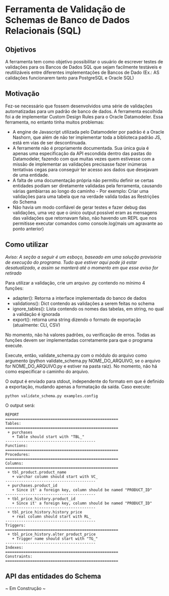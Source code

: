 # Ferramenta de Validação de Schemas de Banco de Dados Relacionais (SQL)

## Objetivos
A ferramenta tem como objetivo possibilitar o usuário de escrever testes de validações para os Bancos de Dados SQL que sejam facilmente testáveis e reutilizáveis entre diferentes implementações de Bancos de Dado (Ex.: AS calidações funcionarem tanto para PostgreSQL e Oracle SQL)

## Motivação
Fez-se necessário que fossem desenvolvidos uma série de validações automatizadas para um padrão de banco de dados. A ferramenta escolhida foi a de implementar Custom Design Rules para o Oracle Datamodeler. Essa ferramenta, no entanto tinha muitos problemas:
 - A engine de Javascript utilizada pelo Datamodeler por padrão é a Oracle Nashorn, que além de não ter implementar toda a biblioteca padrão JS, está em vias de ser descontinuada.
 - A ferramente não é propriamente documentada. Sua única guia é apenas uma especificação da API escondida dentro das pastas do Datamodeler, fazendo com que muitas vezes quem estivesse com a missão de implementar as validações precisasse fazer inúmeras tentativas cegas para conseguir ter acesso aos dados que desejavam de uma entidade.
 - A falta de uma documentação própria não permitiu definir se certas entidades podiam ser diretamente validadas pela ferramenta, causando várias gambiarras ao longo do caminho - Por exemplo: Criar uma validações para uma tabela que na verdade valida todas as Restrições do Schema
 - Não havia um modo confiável de gerar testes e fazer debug das validações, uma vez que o único output possível eram as mensagens das validações que retornavam falso, não havendo um REPL que nos permitisse executar comandos como console.log(mais um agravante ao ponto anterior)

## Como utilizar
_Aviso: A seção a seguir é um esboço, baseado em uma solução provisória de execução do programa. Tudo que estiver aqui pode já estar desatualizado, e assim se manterá até o momento em que esse aviso for retirado_

Para utilizar a validação, crie um arquivo .py contendo no mínimo 4 funções:

 - adapter(): Retorna a interface implementada do banco de dados
 - validations(): Dict contendo as validações a serem feitas no schema
 - ignore_tables(): Lista contendo os nomes das tabelas, em string, no qual a validação é ignorada
 - export(): retorna uma string dizendo o formato de exportação (atualmente: CLI, CSV)

No momento, não há valores padrões, ou verificação de erros. Todas as funções devem ser implementadas corretamente para que o programa execute.

Execute, então, validate_schema.py com o módulo do arquivo como argumento (python validate_schema.py NOME_DO_ARQUIVO, se o arquivo for NOME_DO_ARQUIVO.py e estiver na pasta raiz). No momento, não há como especificar o caminho do arquivo.

O output é enviado para stdout, independente do formato em que é definido a exportação, mudando apenas a formatação da saída. Caso execute:

``` python validate_schema.py examples.config ```

O output será:

```
REPORT
==================================================
Tables:
==================================================
 + purchases
   + Table should start with "TBL_"
----------------------------------------
Functions:
==================================================
Procedures:
==================================================
Columns:
==================================================
 + tbl_product.product_name
   + varchar column should start with VC_
----------------------------------------
 + purchases.product_id
   + Since it' a foreign key, column should be named "PRODUCT_ID"
----------------------------------------
 + tbl_price_history.product_id
   + Since it' a foreign key, column should be named "PRODUCT_ID"
----------------------------------------
 + tbl_price_history.history_price
   + real column should start with RL_
----------------------------------------
Triggers:
==================================================
 + tbl_price_history.alter_product_price
   + Trigger name should start with "TG_"
----------------------------------------
Indexes:
==================================================
Constraints:
==================================================
```

## API das entidades do Schema
 ~ Em Construção ~
